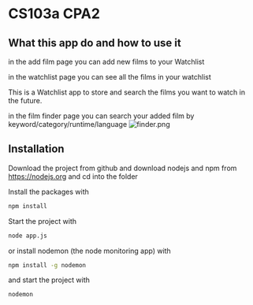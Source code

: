 # CS103a CPA2

## What this app do and how to use it


in the add film page you can add new films to your Watchlist 

in the watchlist page you can see all the films in your watchlist

This is a Watchlist app to store and search the films you want to watch in the future.

in the film finder page you can search your added film by keyword/category/runtime/language
![finder.png](https://s2.loli.net/2022/04/28/zJ9KoFZESe6GN2R.png)




## Installation
Download the project from github and download nodejs and npm from https://nodejs.org
and cd into the folder

Install the packages with
``` bash
npm install
```
Start the project with
``` bash
node app.js
```
or install nodemon (the node monitoring app) with
``` bash
npm install -g nodemon
```
and start the project with
``` bash
nodemon
```

